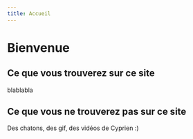 ```yaml
---
title: Accueil
---
```


# Bienvenue

## Ce que vous trouverez sur ce site

blablabla

## Ce que vous ne trouverez pas sur ce site

Des chatons, des gif, des vidéos de Cyprien :)
